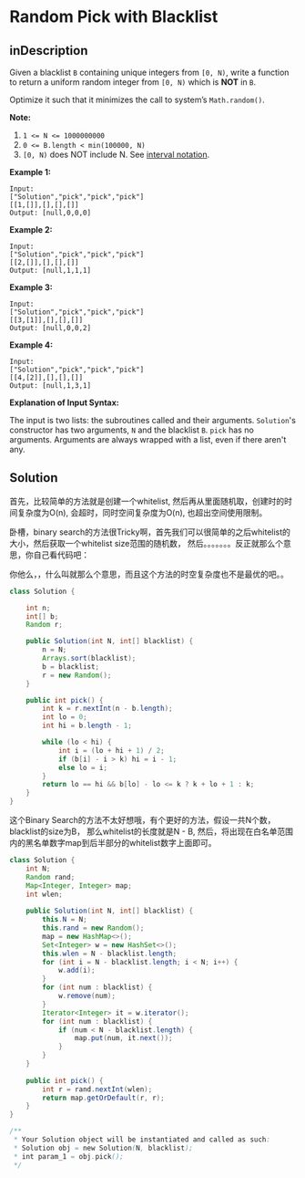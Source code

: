 # Random Pick with Blacklist

## inDescription

Given a blacklist `B` containing unique integers from `[0, N)`, write a function to return a uniform random integer from `[0, N)` which is **NOT** in `B`.

Optimize it such that it minimizes the call to system’s `Math.random()`.

**Note:**

1. `1 <= N <= 1000000000`
2. `0 <= B.length < min(100000, N)`
3. `[0, N)` does NOT include N. See [interval notation](https://en.wikipedia.org/wiki/Interval_%28mathematics%29).

**Example 1:**

```text
Input: 
["Solution","pick","pick","pick"]
[[1,[]],[],[],[]]
Output: [null,0,0,0]
```

**Example 2:**

```text
Input: 
["Solution","pick","pick","pick"]
[[2,[]],[],[],[]]
Output: [null,1,1,1]
```

**Example 3:**

```text
Input: 
["Solution","pick","pick","pick"]
[[3,[1]],[],[],[]]
Output: [null,0,0,2]
```

**Example 4:**

```text
Input: 
["Solution","pick","pick","pick"]
[[4,[2]],[],[],[]]
Output: [null,1,3,1]
```

**Explanation of Input Syntax:**

The input is two lists: the subroutines called and their arguments. `Solution`'s constructor has two arguments, `N` and the blacklist `B`. `pick` has no arguments. Arguments are always wrapped with a list, even if there aren't any.

## Solution

首先，比较简单的方法就是创建一个whitelist, 然后再从里面随机取，创建时的时间复杂度为O\(n\), 会超时，同时空间复杂度为O\(n\), 也超出空间使用限制。

卧槽，binary search的方法很Tricky啊，首先我们可以很简单的之后whitelist的大小，然后获取一个whitelist size范围的随机数， 然后。。。。。。。反正就那么个意思，你自己看代码吧：

你他么，，什么叫就那么个意思，而且这个方法的时空复杂度也不是最优的吧。。

```java
class Solution {

    int n;
    int[] b;
    Random r;

    public Solution(int N, int[] blacklist) {
        n = N;
        Arrays.sort(blacklist);
        b = blacklist;
        r = new Random();
    }

    public int pick() {
        int k = r.nextInt(n - b.length);
        int lo = 0;
		int hi = b.length - 1;

		while (lo < hi) {
			int i = (lo + hi + 1) / 2;
			if (b[i] - i > k) hi = i - 1;
			else lo = i;
		}
		return lo == hi && b[lo] - lo <= k ? k + lo + 1 : k;
    }
}
```

这个Binary Search的方法不太好想哦，有个更好的方法，假设一共N个数，blacklist的size为B， 那么whitelist的长度就是N - B,  然后，将出现在白名单范围内的黑名单数字map到后半部分的whitelist数字上面即可。

```java
class Solution {
    int N;
    Random rand;
    Map<Integer, Integer> map;
    int wlen;
    
    public Solution(int N, int[] blacklist) {
        this.N = N;
        this.rand = new Random();
        map = new HashMap<>();
        Set<Integer> w = new HashSet<>();
        this.wlen = N - blacklist.length;
        for (int i = N - blacklist.length; i < N; i++) {
            w.add(i);
        }
        for (int num : blacklist) {
            w.remove(num);
        }
        Iterator<Integer> it = w.iterator();
        for (int num : blacklist) {
            if (num < N - blacklist.length) {
                map.put(num, it.next());
            }
        }   
    }
    
    public int pick() {
        int r = rand.nextInt(wlen);
        return map.getOrDefault(r, r);
    }
}

/**
 * Your Solution object will be instantiated and called as such:
 * Solution obj = new Solution(N, blacklist);
 * int param_1 = obj.pick();
 */
```


